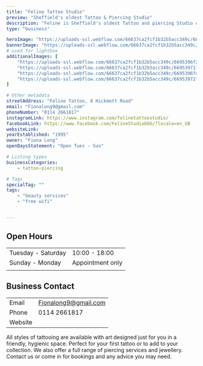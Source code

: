 ```yaml
---
title: "Feline Tattoo Studio"
preview: "Sheffield's oldest Tattoo & Piercing Studio"
description: "Feline is Sheffield's oldest Tattoo and piercing Studio open in 1995 by Fiona Long, an international award winning tattoo artist. Feline offers all styles of tattooing alongside head and body piercings."
type: "business"

heroImage: "https://uploads-ssl.webflow.com/66637ca2fcf1b32b5acc349c/66953956c4085d768a65fb4e_IMG_4789%20-%20Fiona%20Long.jpeg"
bannerImage: "https://uploads-ssl.webflow.com/66637ca2fcf1b32b5acc349c/6695395ecf5d436c2f3a2aa4_IMG_3769%20-%20Fiona%20Long.jpeg"
# used for lightbox
additionalImages: [
    "https://uploads-ssl.webflow.com/66637ca2fcf1b32b5acc349c/6695396f2e0d4cf9a0e85437_57C35366-39F2-4B69-BD89-3DBAD015C498%20-%20Fiona%20Long.jpeg",
    "https://uploads-ssl.webflow.com/66637ca2fcf1b32b5acc349c/66953971100f93b37946cbbc_IMG_5371%20-%20Fiona%20Long.jpeg",
    "https://uploads-ssl.webflow.com/66637ca2fcf1b32b5acc349c/6695396fd2a7dd03f029b1d0_IMG_5452%20-%20Fiona%20Long.jpeg",
    "https://uploads-ssl.webflow.com/66637ca2fcf1b32b5acc349c/66953972facc5ab36f2cb0d5_Screenshot%202024-07-15%20at%2015.34.25.png"
]

# Other metadata
streetAddress: "Feline Tattoo, 8 Hickmott Road"
email: "Fionalong9@gmail.com"
phoneNumber: "0114 2661817"
instagramLink: https://www.instagram.com/felinetattoostudio/
facebookLink: https://www.facebook.com/FelineStudio666/?locale=en_GB
websiteLink: 
yearEstablished: "1995"
owner: "Fiona Long"
openDaysStatement: "Open Tues - Sun"

# Listing types
businessCategories:
    - tattoo-piercing

# Tags
specialTag: ""
tags:
    - "beauty services"
    - "free wifi"


---
```


## Open Hours

| | |
| - | - |
| Tuesday - Saturday | 10:00 - 18:00 |
| Sunday - Monday | Appointment only |
|  |  |

## Business Contact

| | |
| - | - |
| Email | Fionalong9@gmail.com |
| Phone | 0114 2661817 |
| Website |  |

All styles of tattooing are available with art designed just for you in a friendly, hygienic space.
Perfect for your first tattoo or to add to your collection.
We also offer a full range of piercing services and jewellery.
Contact us or come in for bookings and any advice you may need.

